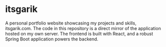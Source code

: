 # itsgarik
A personal portfolio website showcasing my projects and skills, itsgarik.com. The code in this repository is a direct mirror of the application hosted on my own server. The frontend is built with React, and a robust Spring Boot application powers the backend.
